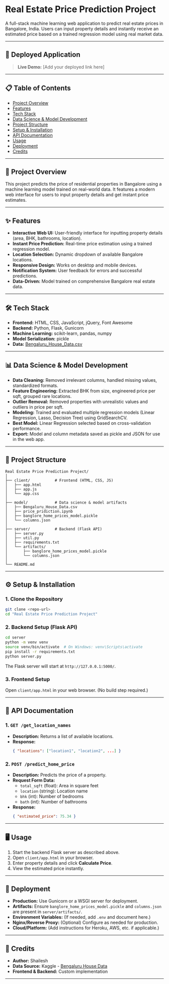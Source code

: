 # Real Estate Price Prediction Project

A full-stack machine learning web application to predict real estate prices in Bangalore, India. Users can input property details and instantly receive an estimated price based on a trained regression model using real market data.

---

## 🚀 Deployed Application

> **Live Demo:** [Add your deployed link here]

---

## 📋 Table of Contents
- [Project Overview](#project-overview)
- [Features](#features)
- [Tech Stack](#tech-stack)
- [Data Science & Model Development](#data-science--model-development)
- [Project Structure](#project-structure)
- [Setup & Installation](#setup--installation)
- [API Documentation](#api-documentation)
- [Usage](#usage)
- [Deployment](#deployment)
- [Credits](#credits)

---

## 📝 Project Overview
This project predicts the price of residential properties in Bangalore using a machine learning model trained on real-world data. It features a modern web interface for users to input property details and get instant price estimates.

---

## ✨ Features
- **Interactive Web UI:** User-friendly interface for inputting property details (area, BHK, bathrooms, location).
- **Instant Price Prediction:** Real-time price estimation using a trained regression model.
- **Location Selection:** Dynamic dropdown of available Bangalore locations.
- **Responsive Design:** Works on desktop and mobile devices.
- **Notification System:** User feedback for errors and successful predictions.
- **Data-Driven:** Model trained on comprehensive Bangalore real estate data.

---

## 🛠️ Tech Stack
- **Frontend:** HTML, CSS, JavaScript, jQuery, Font Awesome
- **Backend:** Python, Flask, Gunicorn
- **Machine Learning:** scikit-learn, pandas, numpy
- **Model Serialization:** pickle
- **Data:** [Bengaluru_House_Data.csv](model/Bengaluru_House_Data.csv)

---

## 📊 Data Science & Model Development
- **Data Cleaning:** Removed irrelevant columns, handled missing values, standardized formats.
- **Feature Engineering:** Extracted BHK from size, engineered price per sqft, grouped rare locations.
- **Outlier Removal:** Removed properties with unrealistic values and outliers in price per sqft.
- **Modeling:** Trained and evaluated multiple regression models (Linear Regression, Lasso, Decision Tree) using GridSearchCV.
- **Best Model:** Linear Regression selected based on cross-validation performance.
- **Export:** Model and column metadata saved as pickle and JSON for use in the web app.

---

## 📁 Project Structure
```
Real Estate Price Prediction Project/
│
├── client/           # Frontend (HTML, CSS, JS)
│   ├── app.html
│   ├── app.js
│   └── app.css
│
├── model/            # Data science & model artifacts
│   ├── Bengaluru_House_Data.csv
│   ├── price_pridiction.ipynb
│   ├── banglore_home_prices_model.pickle
│   └── columns.json
│
├── server/           # Backend (Flask API)
│   ├── server.py
│   ├── util.py
│   ├── requirements.txt
│   └── artifacts/
│       ├── banglore_home_prices_model.pickle
│       └── columns.json
│
└── README.md
```

---

## ⚙️ Setup & Installation

### 1. Clone the Repository
```bash
git clone <repo-url>
cd "Real Estate Price Prediction Project"
```

### 2. Backend Setup (Flask API)
```bash
cd server
python -m venv venv
source venv/bin/activate  # On Windows: venv\Scripts\activate
pip install -r requirements.txt
python server.py
```
The Flask server will start at `http://127.0.0.1:5000/`.

### 3. Frontend Setup
Open `client/app.html` in your web browser. (No build step required.)

---

## 📡 API Documentation

### 1. `GET /get_location_names`
- **Description:** Returns a list of available locations.
- **Response:**
  ```json
  { "locations": ["location1", "location2", ...] }
  ```

### 2. `POST /predict_home_price`
- **Description:** Predicts the price of a property.
- **Request Form Data:**
  - `total_sqft` (float): Area in square feet
  - `location` (string): Location name
  - `bhk` (int): Number of bedrooms
  - `bath` (int): Number of bathrooms
- **Response:**
  ```json
  { "estimated_price": 75.34 }
  ```

---

## 🖥️ Usage
1. Start the backend Flask server as described above.
2. Open `client/app.html` in your browser.
3. Enter property details and click **Calculate Price**.
4. View the estimated price instantly.

---

## 🚀 Deployment
- **Production:** Use Gunicorn or a WSGI server for deployment.
- **Artifacts:** Ensure `banglore_home_prices_model.pickle` and `columns.json` are present in `server/artifacts/`.
- **Environment Variables:** (If needed, add `.env` and document here.)
- **Nginx/Reverse Proxy:** (Optional) Configure as needed for production.
- **Cloud/Platform:** (Add instructions for Heroku, AWS, etc. if applicable.)

---

## 📎 Credits
- **Author:** Shailesh
- **Data Source:** Kaggle - [Bengaluru House Data](https://www.kaggle.com/datasets/amitabhajoy/bengaluru-house-price-data)
- **Frontend & Backend:** Custom implementation

---


